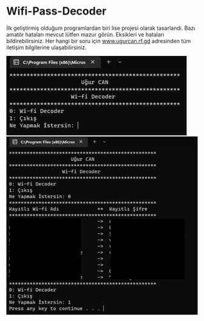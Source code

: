 # Wifi-Pass-Decoder
 
İlk geliştirmiş olduğum programlardan biri lise projesi olarak tasarlandı.
Bazı amatör hataları mevcut lütfen mazur görün. 
Eksikleri ve hataları bildirebilirsiniz.
Her hangi bir soru için www.ugurcan.rf.gd adresinden tüm iletişim bilgilerine ulaşabilirsiniz.

![](/Screen/Screen1.png)
![](/Screen/Screen2.png)
